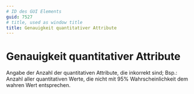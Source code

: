 ```yaml
---
# ID des GUI Elements
guid: 7527
# title, used as window title
title: Genauigkeit quantitativer Attribute
---
```


# Genauigkeit quantitativer Attribute

Angabe der Anzahl der quantitativen Attribute, die inkorrekt sind; Bsp.: Anzahl aller quantitativen Werte,  die nicht mit 95% Wahrscheinlichkeit dem wahren Wert entsprechen.

